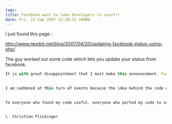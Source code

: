 ```yaml
---
tags: 
title: Facebook want to take Developers to court!! 
date: Fri, 21 Sep 2007 13:29:22 +0000
---
```

I just found this page :  
  
http://www.nexdot.net/blog/2007/04/20/updating-facebook-status-using-php/  
  
The guy worked out some code which lets you update your status from facebook.  
```js
It is with great disappointment that I must make this announcement. Facebook has requested that I remove the code from my website. They have also contacted everyone else who has found my code and publicly mentioned that they are using it. I originally did not comply, but my Facebook account was disabled and legal action was about to be pursued.
  
  
I am saddened at this turn of events because the idea behind the code was to extend Facebook’s current service and fill in the gap that their API had. The API still does not provide a means for updating ones status.
  
  
To everyone who found my code useful, everyone who ported my code to various other languages, those who integrated my code into their projects, and those who believe in Federated Status, Thank You.
  
  
\- Christian Flickinger
```
